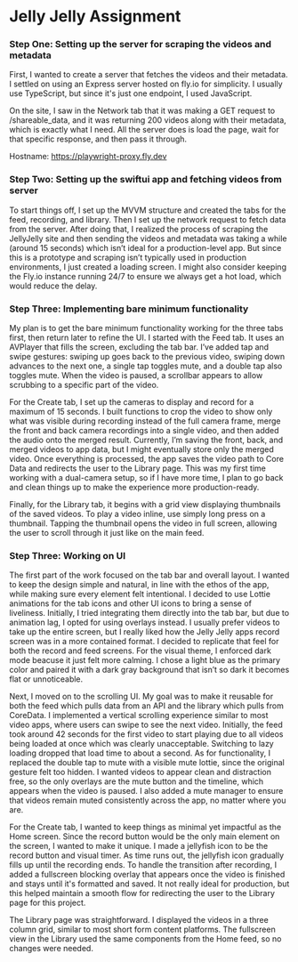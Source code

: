 # Jelly Jelly Assignment

### Step One: Setting up the server for scraping the videos and metadata
First, I wanted to create a server that fetches the videos and their metadata. I settled on using an Express server hosted on fly.io for simplicity. I usually use TypeScript, but since it's just one endpoint, I used JavaScript. 

On the site, I saw in the Network tab that it was making a GET request to /shareable_data, and it was returning 200 videos along with their metadata, which is exactly what I need. All the server does is load the page, wait for that specific response, and then pass it through.

Hostname: https://playwright-proxy.fly.dev

### Step Two: Setting up the swiftui app and fetching videos from server
To start things off, I set up the MVVM structure and created the tabs for the feed, recording, and library. Then I set up the network request to fetch data from the server. After doing that, I realized the process of scraping the JellyJelly site and then sending the videos and metadata was taking a while (around 15 seconds) which isn’t ideal for a production-level app. But since this is a prototype and scraping isn’t typically used in production environments, I just created a loading screen. I might also consider keeping the Fly.io instance running 24/7 to ensure we always get a hot load, which would reduce the delay.

### Step Three: Implementing bare minimum functionality
My plan is to get the bare minimum functionality working for the three tabs first, then return later to refine the UI. I started with the Feed tab. It uses an AVPlayer that fills the screen, excluding the tab bar. I’ve added tap and swipe gestures: swiping up goes back to the previous video, swiping down advances to the next one, a single tap toggles mute, and a double tap also toggles mute. When the video is paused, a scrollbar appears to allow scrubbing to a specific part of the video.

For the Create tab, I set up the cameras to display and record for a maximum of 15 seconds. I built functions to crop the video to show only what was visible during recording instead of the full camera frame, merge the front and back camera recordings into a single video, and then added the audio onto the merged result. Currently, I’m saving the front, back, and merged videos to app data, but I might eventually store only the merged video. Once everything is processed, the app saves the video path to Core Data and redirects the user to the Library page. This was my first time working with a dual-camera setup, so if I have more time, I plan to go back and clean things up to make the experience more production-ready.

Finally, for the Library tab, it begins with a grid view displaying thumbnails of the saved videos. To play a video inline, use simply long press on a thumbnail. Tapping the thumbnail opens the video in full screen, allowing the user to scroll through it just like on the main feed.

### Step Three: Working on UI
The first part of the work focused on the tab bar and overall layout. I wanted to keep the design simple and natural, in line with the ethos of the app, while making sure every element felt intentional. I decided to use Lottie animations for the tab icons and other UI icons to bring a sense of liveliness. Initially, I tried integrating them directly into the tab bar, but due to animation lag, I opted for using overlays instead. I usually prefer videos to take up the entire screen, but I really liked how the Jelly Jelly apps record screen was in a more contained format. I decided to replicate that feel for both the record and feed screens. For the visual theme, I enforced dark mode beacuse it just felt more calming. I chose a light blue as the primary color and paired it with a dark gray background that isn’t so dark it becomes flat or unnoticeable.

Next, I moved on to the scrolling UI. My goal was to make it reusable for both the feed which pulls data from an API and the library which pulls from CoreData. I implemented a vertical scrolling experience similar to most video apps, where users can swipe to see the next video. Initially, the feed took around 42 seconds for the first video to start playing due to all videos being loaded at once which was clearly unacceptable. Switching to lazy loading dropped that load time to about a second. As for functionality, I replaced the double tap to mute with a visible mute lottie, since the original gesture felt too hidden. I wanted videos to appear clean and distraction free, so the only overlays are the mute button and the timeline, which appears when the video is paused. I also added a mute manager to ensure that videos remain muted consistently across the app, no matter where you are.

For the Create tab, I wanted to keep things as minimal yet impactful as the Home screen. Since the record button would be the only main element on the screen, I wanted to make it unique. I made a jellyfish icon to be the record button and visual timer. As time runs out, the jellyfish icon gradually fills up until the recording ends. To handle the transition after recording, I added a fullscreen blocking overlay that appears once the video is finished and stays until it's formatted and saved. It not really ideal for production, but this helped maintain a smooth flow for redirecting the user to the Library page for this project.

The Library page was straightforward. I displayed the videos in a three column grid, similar to most short form content platforms. The fullscreen view in the Library used the same components from the Home feed, so no changes were needed.